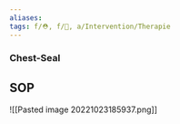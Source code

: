 ```yaml
---
aliases: 
tags: f/⛑️, f/🔪, a/Intervention/Therapie
---
```

### Chest-Seal

## SOP
![[Pasted image 20221023185937.png]]
